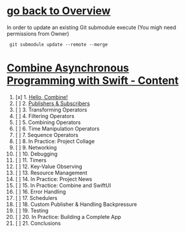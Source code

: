 # [go back to Overview](https://github.com/c4arl0s)

In order to update an existing Git submodule execute (You migh need permissions from Owner)

```console
 git submodule update --remote --merge
```

# [Combine Asynchronous Programming with Swift - Content](https://github.com/c4arl0s/combineasynchronousprogrammingwithswift#go-back-to-overview)

1. [x] 1. [Hello, Combine!](https://github.com/c4arl0s/1-Introduction-to-Combine)
2. [ ] 2. [Publishers & Subscribers](https://github.com/c4arl0s/1-Introduction-to-Combine)
3. [ ] 3. Transforming Operators
4. [ ] 4. Filtering Operators
5. [ ] 5. Combining Operators
6. [ ] 6. Time Manipulation Operators
7. [ ] 7. Sequence Operators
8. [ ] 8. In Practice: Project Collage
9. [ ] 9. Networking
10. [ ] 10. Debugging
11. [ ] 11. Timers
12. [ ] 12. Key-Value Observing
13. [ ] 13. Resource Management
14. [ ] 14. In Practice: Project News
15. [ ] 15. In Practice: Combine and SwiftUI
16. [ ] 16. Error Handling
17. [ ] 17. Schedulers
18. [ ] 18. Custom Publisher & Handling Backpressure
19. [ ] 19. Testing
20. [ ] 20. In Practice: Building a Complete App
21. [ ] 21. Conclusions
